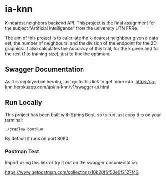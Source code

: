 # ia-knn
K-nearest neighbors backend API. This project is the final assignment for the subject "Artificial Intelligence" from the university UTN FRRe.

The aim of this project is to calculate the k-nearest neighbour given a data set, the number of neighbours, and the division of the endpoint for the 2D graphics.
It also calculates the Accuracy of this trial, for the k given and for the rest (1 to training size), just to find the optimum.

## Swagger Documentation
As it is deployed on heroku, just go to this link to get more info.
https://ia-knn.herokuapp.com/api/ia-knn/v1/swagger-ui.html

## Run Locally

This project has been built with Spring Boot, so to run just copy this on your terminal:

```bash
./gradlew bootRun
```

By default it runs on port 8080.

### Postman Test

Import using this link or try it out on the swagger documentation.

https://www.getpostman.com/collections/10b20f6f53e0f2127f43

